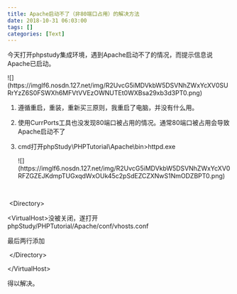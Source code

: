 ```yaml
---
title: Apache启动不了（非80端口占用）的解决方法
date: 2018-10-31 06:03:00
tags: []
categories: [Text]
---
```


<p>今天打开phpstudy集成环境，遇到Apache启动不了的情况，而提示信息说Apache已启动。</p> 
<p>
![](https://imglf6.nosdn.127.net/img/R2UvcG5iMDVkbW5DSVNhZWxYcXV0SURrYzZ6S0FSWXh6MFVtVVEzOWNUTEt0WXBsa29xb3d3PT0.png)
<br /></p> 
<ol> 
 <li><p>遵循重启，重装，重新买三原则，我重启了电脑，并没有什么用。</p></li> 
 <li><p>使用CurrPorts工具也没发现80端口被占用的情况。通常80端口被占用会导致Apache启动不了</p></li> 
 <li><p>cmd打开phpStudy\PHPTutorial\Apache\bin&gt;httpd.exe</p><p>
![](https://imglf6.nosdn.127.net/img/R2UvcG5iMDVkbW5DSVNhZWxYcXV0RFZGZEJKdmpTUGxqdWxOUk45c2pSdEZCZXNwS1NmODZBPT0.png)
</p></li> 
</ol> 
<p><br /></p> 
<p>&nbsp;&lt;Directory&gt;</p> 
<p>&lt;VirtualHost&gt;没被关闭，遂打开phpStudy/PHPTutorial/Apache/conf/vhosts.conf</p> 
<p>最后两行添加</p> 
<p>&nbsp;&lt;/Directory&gt;</p> 
<p>&lt;/VirtualHost&gt;</p> 
<p>得以解决。</p> 
<p><br /></p>